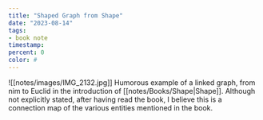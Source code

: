 ```yaml
---
title: "Shaped Graph from Shape"
date: "2023-08-14"
tags:
- book note
timestamp: 
percent: 0
color: #
---
```


![[notes/images/IMG_2132.jpg]]
Humorous example of a linked graph, from nim to Euclid in the introduction of [[notes/Books/Shape|Shape]]. Although not explicitly stated, after having read the book, I believe this is a connection map of the various entities mentioned in the book.